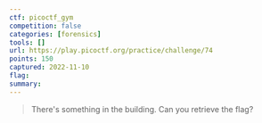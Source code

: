 ```yaml
---
ctf: picoctf_gym
competition: false
categories: [forensics]
tools: []
url: https://play.picoctf.org/practice/challenge/74
points: 150
captured: 2022-11-10
flag: 
summary: 
---
```


> There's something in the building. Can you retrieve the flag?

